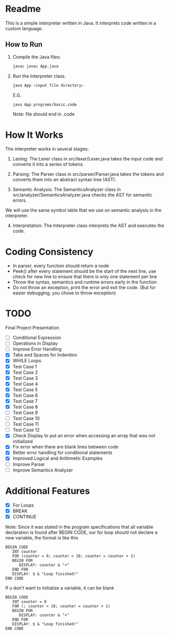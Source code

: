 # Readme

This is a simple interpreter written in Java. It interprets code written in a custom language.

## How to Run

1. Compile the Java files:

   ```sh
   javac javac App.java
   ```

2. Run the Interpreter class.

   ```sh
   java App <input file directory>
   ```

   E.G.

   ```sh
   java App programs/basic.code
   ```

   Note: file should end in .code

# How It Works

The interpreter works in several stages:

1. Lexing: The Lexer class in src/lexer/Lexer.java takes the input code and converts it into a series of tokens.

2. Parsing: The Parser class in src/parser/Parser.java takes the tokens and converts them into an abstract syntax tree (AST).

3. Semantic Analysis: The SemanticsAnalyzer class in src/analyzer/SemanticsAnalyzer.java checks the AST for semantic errors.

We will use the same symbol table that we use on semantic analysis in the interpreter.

4. Interpretation: The Interpreter class interprets the AST and executes the code.

# Coding Consistency

- In parser, every function should return a node
- Peek() after every statement should be the start of the next line, use check for new line to ensure that there is only one statement per line
- Throw the syntax, semantics and runtime errors early in the function
- Do not throw an exception, print the error and exit the code. (But for easier debugging, you chose to throw exception)

# TODO

Final Project Presentation

- [ ] Conditional Expression
- [ ] Operations in Display
- [ ] Improve Error Handling
- [x] Tabs and Spaces for Indention
- [x] WHILE Loops
- [x] Test Case 1
- [x] Test Case 2
- [x] Test Case 3
- [x] Test Case 4
- [x] Test Case 5
- [x] Test Case 6
- [x] Test Case 7
- [x] Test Case 8
- [ ] Test Case 9
- [ ] Test Case 10
- [ ] Test Case 11
- [ ] Test Case 12
- [x] Check Display to put an error when accessing an array that was not initialized
- [x] Fix error when there are blank lines between code
- [x] Better error handling for conditional statements
- [x] Improved Logical and Arithmetic Examples
- [ ] Improve Parser
- [ ] Improve Semantics Analyzer

# Additional Features

- [x] For Loops
- [x] BREAK
- [x] CONTINUE

Note: Since it was stated in the program specifications that all variable declaration is found after BEGIN CODE, our for loop should not declare a new variable, the format is like this

```plaintext
BEGIN CODE
   INT counter
   FOR (counter = 0; counter < 10; counter = counter + 1)
   BEGIN FOR
      DISPLAY: counter & "+"
   END FOR
   DISPLAY: $ & "Loop finished!"
END CODE
```

If u don't want to initialize a variable, it can be blank

```plaintext
BEGIN CODE
   INT counter = 0
   FOR (; counter < 10; counter = counter + 1)
   BEGIN FOR
      DISPLAY: counter & "+"
   END FOR
   DISPLAY: $ & "Loop finished!"
END CODE
```
